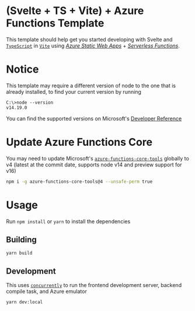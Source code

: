 # (Svelte + TS + Vite) + Azure Functions Template
This template should help get you started developing with Svelte 
and [`TypeScript`](https://github.com/microsoft/TypeScript) 
in [`Vite`](https://github.com/vitejs/vite)
using [*Azure Static Web Apps*](https://azure.microsoft.com/en-us/services/app-service/static) + [*Serverless Functions*](https://azure.microsoft.com/en-us/services/functions/).

# Notice
This template may require a different version of node to the one that is already installed, to find your current version by running 

```
C:\>node --version
v14.19.0
```

You can find the supported versions on Microsoft's [Developer Reference](https://aka.ms/functions-node-versions)

# Update Azure Functions Core
You may need to update Microsoft's [`azure-functions-core-tools`](https://github.com/Azure/azure-functions-core-tools) globally to v4 (latest at the commit date, supports node v14 and preview support for v16)

```bash
npm i -g azure-functions-core-tools@4 --unsafe-perm true
```

# Usage
Run `npm install` or `yarn` to install the dependencies

## Building
```
yarn build
```

## Development
This uses [`concurrently`](https://github.com/open-cli-tools/concurrently) to run the frontend development server, backend compile task, and Azure emulator
```
yarn dev:local
```




